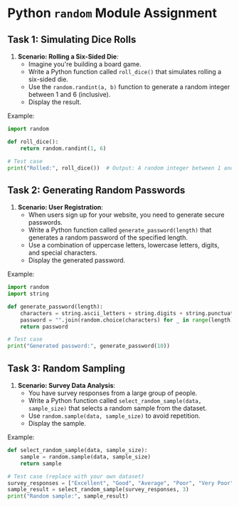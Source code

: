 

# Python `random` Module Assignment

## Task 1: Simulating Dice Rolls

1. **Scenario: Rolling a Six-Sided Die**:
   - Imagine you're building a board game.
   - Write a Python function called `roll_dice()` that simulates rolling a six-sided die.
   - Use the `random.randint(a, b)` function to generate a random integer between 1 and 6 (inclusive).
   - Display the result.

Example:
```python
import random

def roll_dice():
    return random.randint(1, 6)

# Test case
print("Rolled:", roll_dice())  # Output: A random integer between 1 and 6
```

## Task 2: Generating Random Passwords

1. **Scenario: User Registration**:
   - When users sign up for your website, you need to generate secure passwords.
   - Write a Python function called `generate_password(length)` that generates a random password of the specified length.
   - Use a combination of uppercase letters, lowercase letters, digits, and special characters.
   - Display the generated password.

Example:
```python
import random
import string

def generate_password(length):
    characters = string.ascii_letters + string.digits + string.punctuation
    password = "".join(random.choice(characters) for _ in range(length))
    return password

# Test case
print("Generated password:", generate_password(10))
```

## Task 3: Random Sampling

1. **Scenario: Survey Data Analysis**:
   - You have survey responses from a large group of people.
   - Write a Python function called `select_random_sample(data, sample_size)` that selects a random sample from the dataset.
   - Use `random.sample(data, sample_size)` to avoid repetition.
   - Display the sample.

Example:
```python
def select_random_sample(data, sample_size):
    sample = random.sample(data, sample_size)
    return sample

# Test case (replace with your own dataset)
survey_responses = ["Excellent", "Good", "Average", "Poor", "Very Poor"]
sample_result = select_random_sample(survey_responses, 3)
print("Random sample:", sample_result)
```

